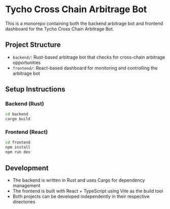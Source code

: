 # Tycho Cross Chain Arbitrage Bot

This is a monorepo containing both the backend arbitrage bot and frontend dashboard for the Tycho Cross Chain Arbitrage Bot.

## Project Structure

- `backend/`: Rust-based arbitrage bot that checks for cross-chain arbitrage opportunities
- `frontend/`: React-based dashboard for monitoring and controlling the arbitrage bot

## Setup Instructions

### Backend (Rust)

```bash
cd backend
cargo build
```

### Frontend (React)

```bash
cd frontend
npm install
npm run dev
```

## Development

- The backend is written in Rust and uses Cargo for dependency management
- The frontend is built with React + TypeScript using Vite as the build tool
- Both projects can be developed independently in their respective directories 